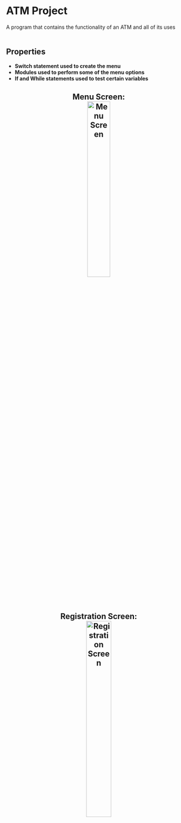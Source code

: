 <h1>ATM Project</h1>
A program that contains the functionality of an ATM and all of its uses

<br />
<br />

<h2>Properties</h2>

- <b>Switch statement used to create the menu <b>
- <b>Modules used to perform some of the menu options <b>
- <b>If and While statements used to test certain variables <b>

<h2>

<p align="center">
Menu Screen: <br/>
<img src="https://i.imgur.com/jWp7hnk.png" height="35%" width="35%" alt="Menu Screen"/>
<br />
<br />
Registration Screen: <br/>
<img src="https://i.imgur.com/nAbXT1k.png" height="37%" width="37%" alt="Registration Screen"/>
<br />
<br />
